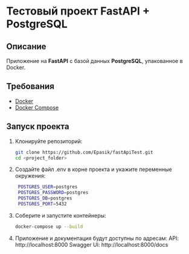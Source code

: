 # Тестовый проект FastAPI + PostgreSQL 

## Описание
Приложение на **FastAPI** с базой данных **PostgreSQL**, упакованное в Docker.

## Требования
- [Docker](https://www.docker.com/)
- [Docker Compose](https://docs.docker.com/compose/)

## Запуск проекта

1. Клонируйте репозиторий:
   ```bash
   git clone https://github.com/Epasik/fastApiTest.git
   cd <project_folder>
2. Создайте файл .env в корне проекта и укажите переменные окружения:
   ```bash
    POSTGRES_USER=postgres
    POSTGRES_PASSWORD=postgres
    POSTGRES_DB=postgres
    POSTGRES_PORT=5432

3. Соберите и запустите контейнеры:
   ```bash
   docker-compose up --build
4. Приложение и документация будут доступны по адресам:
   API: http://localhost:8000
   Swagger UI: http://localhost:8000/docs

